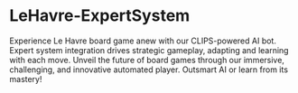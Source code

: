 # LeHavre-ExpertSystem
Experience Le Havre board game anew with our CLIPS-powered AI bot. Expert system integration drives strategic gameplay, adapting and learning with each move. Unveil the future of board games through our immersive, challenging, and innovative automated player. Outsmart AI or learn from its mastery!
